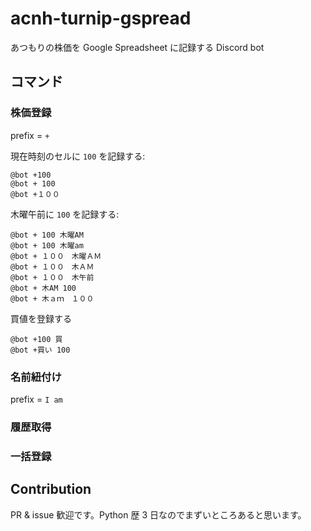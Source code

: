 # acnh-turnip-gspread
あつもりの株価を Google Spreadsheet に記録する Discord bot

## コマンド

### 株価登録

prefix = `+`

現在時刻のセルに `100` を記録する:

```
@bot +100
@bot + 100
@bot +１００
```

木曜午前に `100` を記録する:

```
@bot + 100 木曜AM
@bot + 100 木曜am
@bot + １００　木曜ＡＭ
@bot + １００　木ＡＭ
@bot + １００　木午前
@bot + 木AM 100
@bot + 木ａｍ　１００
```

買値を登録する

```
@bot +100 買
@bot +買い 100
```

### 名前紐付け

prefix = `I am`

### 履歴取得

### 一括登録

## Contribution

PR & issue 歓迎です。Python 歴 3 日なのでまずいところあると思います。
